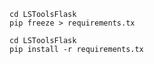 ```shell
cd LSToolsFlask
pip freeze > requirements.tx
```

```shell
cd LSToolsFlask
pip install -r requirements.tx
```